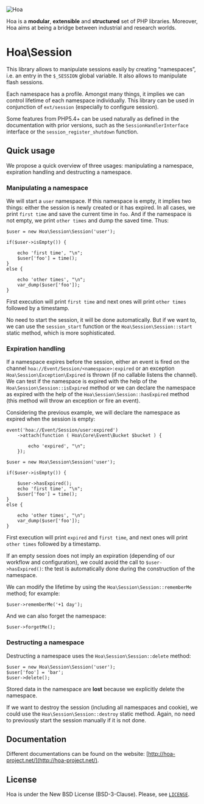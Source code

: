![Hoa](http://static.hoa-project.net/Image/Hoa_small.png)

Hoa is a **modular**, **extensible** and **structured** set of PHP libraries.
Moreover, Hoa aims at being a bridge between industrial and research worlds.

# Hoa\Session

This library allows to manipulate sessions easily by creating “namespaces”, i.e.
an entry in the `$_SESSION` global variable. It also allows to manipulate flash
sessions.

Each namespace has a profile. Amongst many things, it implies we can control
lifetime of each namespace individually. This library can be used in conjunction
of `ext/session` (especially to configure session).

Some features from PHP5.4+ can be used naturally as defined in the documentation
with prior versions, such as the `SessionHandlerInterface` interface or the
`session_register_shutdown` function.

## Quick usage

We propose a quick overview of three usages: manipulating a namespace,
expiration handling and destructing a namespace.

### Manipulating a namespace

We will start a `user` namespace. If this namespace is empty, it implies two
things: either the session is newly created or it has expired. In all cases, we
print `first time` and save the current time in `foo`. And if the namespace is
not empty, we print `other times` and dump the saved time. Thus:

    $user = new Hoa\Session\Session('user');

    if($user->isEmpty()) {

        echo 'first time', "\n";
        $user['foo'] = time();
    }
    else {

        echo 'other times', "\n";
        var_dump($user['foo']);
    }

First execution will print `first time` and next ones will print `other times`
followed by a timestamp.

No need to start the session, it will be done automatically. But if we want to,
we can use the `session_start` function or the `Hoa\Session\Session::start`
static method, which is more sophisticated.

### Expiration handling

If a namespace expires before the session, either an event is fired on the
channel `hoa://Event/Session/<namespace>:expired` or an exception
`Hoa\Session\Exception\Expired` is thrown (if no callable listens the channel).
We can test if the namespace is expired with the help of the
`Hoa\Session\Session::isExpired` method or we can declare the namespace as
expired with the help of the `Hoa\Session\Session::hasExpired` method (this
method will throw an exception or fire an event).

Considering the previous example, we will declare the namespace as expired when
the session is empty:

    event('hoa://Event/Session/user:expired')
        ->attach(function ( Hoa\Core\Event\Bucket $bucket ) {

            echo 'expired', "\n";
        });

    $user = new Hoa\Session\Session('user');

    if($user->isEmpty()) {

        $user->hasExpired();
        echo 'first time', "\n";
        $user['foo'] = time();
    }
    else {

        echo 'other times', "\n";
        var_dump($user['foo']);
    }

First execution will print `expired` and `first time`, and next ones will print
`other times` followed by a timestamp.

If an empty session does not imply an expiration (depending of our workflow and
configuration), we could avoid the call to `$user->hasExpired()`: the test is
automatically done during the construction of the namespace.

We can modify the lifetime by using the `Hoa\Session\Session::rememberMe`
method; for example:

    $user->rememberMe('+1 day');

And we can also forget the namespace:

    $user->forgetMe();

### Destructing a namespace

Destructing a namespace uses the `Hoa\Session\Session::delete` method:

    $user = new Hoa\Session\Session('user');
    $user['foo'] = 'bar';
    $user->delete();

Stored data in the namespace are **lost** because we explicitly delete the
namespace.

If we want to destroy the session (including all namespaces and cookie), we
could use the `Hoa\Session\Session::destroy` static method. Again, no need to
previously start the session manually if it is not done.

## Documentation

Different documentations can be found on the website:
[http://hoa-project.net/](http://hoa-project.net/).

## License

Hoa is under the New BSD License (BSD-3-Clause). Please, see
[`LICENSE`](http://hoa-project.net/LICENSE).

